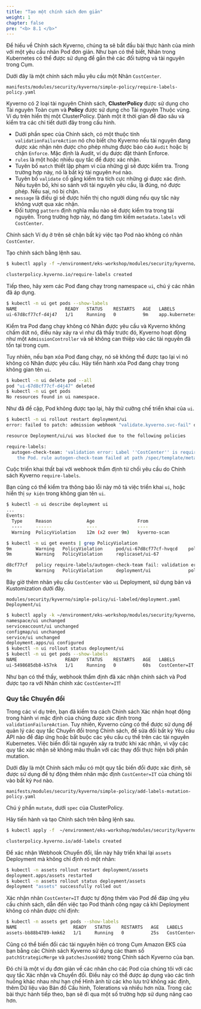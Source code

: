 ```yaml
---
title: "Tạo một chính sách đơn giản"
weight: 1
chapter: false
pre: "<b> 8.1 </b>"
---
```


Để hiểu về Chính sách Kyverno, chúng ta sẽ bắt đầu bài thực hành của mình với một yêu cầu nhãn Pod đơn giản. Như bạn có thể biết, Nhãn trong Kubernetes có thể được sử dụng để gắn thẻ các đối tượng và tài nguyên trong Cụm.

Dưới đây là một chính sách mẫu yêu cầu một Nhãn `CostCenter`.

```file
manifests/modules/security/kyverno/simple-policy/require-labels-policy.yaml
```

Kyverno có 2 loại tài nguyên Chính sách, **ClusterPolicy** được sử dụng cho Tài nguyên Toàn cụm và **Policy** được sử dụng cho Tài nguyên Thuộc vùng. Ví dụ trên hiển thị một ClusterPolicy. Dành một ít thời gian để đào sâu và kiểm tra các chi tiết dưới đây trong cấu hình.

- Dưới phần spec của Chính sách, có một thuộc tính `validationFailureAction` nó cho biết cho Kyverno nếu tài nguyên đang được xác nhận nên được cho phép nhưng được báo cáo `Audit` hoặc bị chặn `Enforce`. Mặc định là Audit, ví dụ được đặt thành Enforce.
- `rules` là một hoặc nhiều quy tắc để được xác nhận.
- Tuyên bố `match` thiết lập phạm vi của những gì sẽ được kiểm tra. Trong trường hợp này, nó là bất kỳ tài nguyên `Pod` nào.
- Tuyên bố `validate` cố gắng kiểm tra tích cực những gì được xác định. Nếu tuyên bố, khi so sánh với tài nguyên yêu cầu, là đúng, nó được phép. Nếu sai, nó bị chặn.
- `message` là điều gì sẽ được hiển thị cho người dùng nếu quy tắc này không vượt qua xác nhận.
- Đối tượng `pattern` định nghĩa mẫu nào sẽ được kiểm tra trong tài nguyên. Trong trường hợp này, nó đang tìm kiếm `metadata.labels` với `CostCenter`.

Chính sách Ví dụ ở trên sẽ chặn bất kỳ việc tạo Pod nào không có nhãn `CostCenter`.

Tạo chính sách bằng lệnh sau.

```bash
$ kubectl apply -f ~/environment/eks-workshop/modules/security/kyverno/simple-policy/require-labels-policy.yaml

clusterpolicy.kyverno.io/require-labels created
```

Tiếp theo, hãy xem các Pod đang chạy trong namespace `ui`, chú ý các nhãn đã áp dụng.

```bash
$ kubectl -n ui get pods --show-labels
NAME                  READY   STATUS    RESTARTS   AGE   LABELS
ui-67d8cf77cf-d4j47   1/1     Running   0          9m    app.kubernetes.io/component=service,app.kubernetes.io/created-by=eks-workshop,app.kubernetes.io/instance=ui,app.kubernetes.io/name=ui,pod-template-hash=67d8cf77cf
```

Kiểm tra Pod đang chạy không có Nhãn được yêu cầu và Kyverno không chấm dứt nó, điều này xảy ra vì như đã thấy trước đó, Kyverno hoạt động như một `AdmissionController` và sẽ không can thiệp vào các tài nguyên đã tồn tại trong cụm.

Tuy nhiên, nếu bạn xóa Pod đang chạy, nó sẽ không thể được tạo lại vì nó không có Nhãn được yêu cầu. Hãy tiến hành xóa Pod đang chạy trong không gian tên `ui`.

```bash
$ kubectl -n ui delete pod --all
pod "ui-67d8cf77cf-d4j47" deleted
$ kubectl -n ui get pods
No resources found in ui namespace.
```

Như đã đề cập, Pod không được tạo lại, hãy thử cưỡng chế triển khai của `ui`.

```bash expectError=true
$ kubectl -n ui rollout restart deployment/ui
error: failed to patch: admission webhook "validate.kyverno.svc-fail" denied the request: 

resource Deployment/ui/ui was blocked due to the following policies 

require-labels:
  autogen-check-team: 'validation error: Label ''CostCenter'' is required to deploy
    the Pod. rule autogen-check-team failed at path /spec/template/metadata/labels/CostCenter/'
```

Cuộc triển khai thất bại với webhook thẩm định từ chối yêu cầu do Chính sách Kyverno `require-labels`.

Bạn cũng có thể kiểm tra thông báo lỗi này mô tả việc triển khai `ui`, hoặc hiển thị `sự kiện` trong không gian tên `ui`.

```bash
$ kubectl -n ui describe deployment ui
...
Events:
  Type     Reason             Age                From                   Message
  ----     ------             ----               ----                   -------
  Warning  PolicyViolation    12m (x2 over 9m)   kyverno-scan           policy require-labels/autogen-check-team fail: validation error: Label 'CostCenter' is required to deploy the Pod. rule autogen-check-team failed at path /spec/template/metadata/labels/CostCenter/

$ kubectl -n ui get events | grep PolicyViolation
9m         Warning   PolicyViolation     pod/ui-67d8cf77cf-hvqcd    policy require-labels/check-team fail: validation error: Label 'CostCenter' is required to deploy the Pod. rule check-team failed at path /metadata/labels/CostCenter/
9m         Warning   PolicyViolation     replicaset/ui-67

d8cf77cf   policy require-labels/autogen-check-team fail: validation error: Label 'CostCenter' is required to deploy the Pod. rule autogen-check-team failed at path /spec/template/metadata/labels/CostCenter/
9m         Warning   PolicyViolation     deployment/ui              policy require-labels/autogen-check-team fail: validation error: Label 'CostCenter' is required to deploy the Pod. rule autogen-check-team failed at path /spec/template/metadata/labels/CostCenter/
```

Bây giờ thêm nhãn yêu cầu `CostCenter` vào `ui` Deployment, sử dụng bản vá Kustomization dưới đây.

```kustomization
modules/security/kyverno/simple-policy/ui-labeled/deployment.yaml
Deployment/ui
```

```bash
$ kubectl apply -k ~/environment/eks-workshop/modules/security/kyverno/simple-policy/ui-labeled
namespace/ui unchanged
serviceaccount/ui unchanged
configmap/ui unchanged
service/ui unchanged
deployment.apps/ui configured
$ kubectl -n ui rollout status deployment/ui
$ kubectl -n ui get pods --show-labels
NAME                  READY   STATUS    RESTARTS   AGE   LABELS
ui-5498685db8-k57nk   1/1     Running   0          60s   CostCenter=IT,app.kubernetes.io/component=service,app.kubernetes.io/created-by=eks-workshop,app.kubernetes.io/instance=ui,app.kubernetes.io/name=ui,pod-template-hash=5498685db8
```

Như bạn có thể thấy, webhook thẩm định đã xác nhận chính sách và Pod được tạo ra với Nhãn chính xác `CostCenter=IT`!

### Quy tắc Chuyển đổi

Trong các ví dụ trên, bạn đã kiểm tra cách Chính sách Xác nhận hoạt động trong hành vi mặc định của chúng được xác định trong `validationFailureAction`. Tuy nhiên, Kyverno cũng có thể được sử dụng để quản lý các quy tắc Chuyển đổi trong Chính sách, để sửa đổi bất kỳ Yêu cầu API nào để đáp ứng hoặc bắt buộc các yêu cầu cụ thể trên các tài nguyên Kubernetes. Việc biến đổi tài nguyên xảy ra trước khi xác nhận, vì vậy các quy tắc xác nhận sẽ không mâu thuẫn với các thay đổi thực hiện bởi phần mutation.

Dưới đây là một Chính sách mẫu có một quy tắc biến đổi được xác định, sẽ được sử dụng để tự động thêm nhãn mặc định `CostCenter=IT` của chúng tôi vào bất kỳ `Pod` nào.

```file
manifests/modules/security/kyverno/simple-policy/add-labels-mutation-policy.yaml
```

Chú ý phần `mutate`, dưới `spec` của ClusterPolicy.

Hãy tiến hành và tạo Chính sách trên bằng lệnh sau.

```bash
$ kubectl apply -f  ~/environment/eks-workshop/modules/security/kyverno/simple-policy/add-labels-mutation-policy.yaml

clusterpolicy.kyverno.io/add-labels created
```

Để xác nhận Webhook Chuyển đổi, lần này hãy triển khai lại `assets` Deployment mà không chỉ định rõ một nhãn:

```bash
$ kubectl -n assets rollout restart deployment/assets
deployment.apps/assets restarted
$ kubectl -n assets rollout status deployment/assets
deployment "assets" successfully rolled out
```

Xác nhận nhãn `CostCenter=IT` được tự động thêm vào Pod để đáp ứng yêu cầu chính sách, dẫn đến việc tạo Pod thành công ngay cả khi Deployment không có nhãn được chỉ định:

```bash
$ kubectl -n assets get pods --show-labels 
NAME                     READY   STATUS    RESTARTS   AGE   LABELS
assets-bb88b4789-kmk62   1/1     Running   0          25s   CostCenter=IT,app.kubernetes.io/component=service,app.kubernetes.io/created-by=eks-workshop,app.kubernetes.io/instance=assets,app.kubernetes.io/name=assets,pod-template-hash=bb88b4789
```

Cũng có thể biến đổi các tài nguyên hiện có trong Cụm Amazon EKS của bạn bằng các Chính sách Kyverno sử dụng các tham số `patchStrategicMerge` và `patchesJson6902` trong Chính sách Kyverno của bạn.

Đó chỉ là một ví dụ đơn giản về các nhãn cho các Pod của chúng tôi với các quy tắc Xác nhận và Chuyển đổi. Điều này có thể được áp dụng vào các tình huống khác nhau như hạn chế Hình ảnh từ các kho lưu trữ không xác định, thêm Dữ liệu vào Bản đồ Cấu hình, Tolerations và nhiều hơn nữa. Trong các bài thực hành tiếp theo, bạn sẽ đi qua một số trường hợp sử dụng nâng cao hơn.